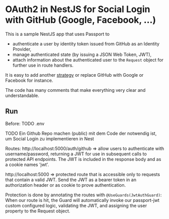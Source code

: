 # OAuth2 in NestJS for Social Login with GitHub (Google, Facebook, …)

This is a sample NestJS app that uses Passport to

-   authenticate a user by identity token issued from GitHub as an Identity Provider,
-   manage authenticated state (by issuing a JSON Web Token, JWT),
-   attach information about the authenticated user to the `Request` object for further use in route handlers.

It is easy to add another [strategy](https://www.passportjs.org/packages/) or replace GitHub with Google or Facebook for instance.

The code has many comments that make everything very clear and understandable.

## Run

Before:
TODO .env

TODO Ein Github Repo machen (public) mit dem Code der notwendig ist, um Social Login zu implementieren in Nest

Routes:
http://localhost:5000/auth/github => allow users to authenticate with username/password, returning a JWT for use in subsequent calls to protected API endpoints. The JWT is included in the response body and as a cookie names 'jwt'.

http://localhost:5000 => protected route that is accessible only to requests that contain a valid JWT. Send the JWT as a bearer token in an authorization header or as cookie to prove authentication.

Protection is done by annotating the routes with `@UseGuards(JwtAuthGuard)`: When our route is hit, the Guard will automatically invoke our passport-jwt custom configured logic, validating the JWT, and assigning the user property to the Request object.
